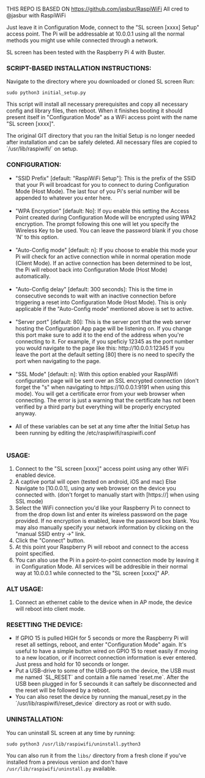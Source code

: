 THIS REPO IS BASED ON https://github.com/jasbur/RaspiWiFi
All cred to @jasbur with RaspiWiFi

Just leave it in Configuration Mode, connect to the "SL screen [xxxx] Setup" access
point. The Pi will be addressable at 10.0.0.1 using all the normal methods you
might use while connected through a network.

SL screen has been tested with the Raspberry Pi 4 with Buster.

### SCRIPT-BASED INSTALLATION INSTRUCTIONS:

Navigate to the directory where you downloaded or cloned SL screen
Run:

`sudo python3 initial_setup.py`

This script will install all necessary prerequisites and copy all necessary
config and library files, then reboot. When it finishes booting it should
present itself in "Configuration Mode" as a WiFi access point with the
name "SL screen [xxxx]".

The original GIT directory that you ran the Initial Setup is no longer
needed after installation and can be safely deleted. All necessary files are
copied to ´/usr/lib/raspiwifi/´ on setup.


### CONFIGURATION:
<ul>
<li>"SSID Prefix" [default: "RaspiWiFi Setup"]: This is the prefix of the SSID
      that your Pi will broadcast for you to connect to during
      Configuration Mode (Host Mode). The last four of you Pi's serial number
      will be appended to whatever you enter here.</li>
<br/>
<li>"WPA Encryption" [default: No]: If oyu enable this setting the Access Point
      created during Configuration Mode will be encrypted using WPA2 encryption.
      The prompt following this one will let you specify the Wireless Key to be
      used. You can leave the password blank if you chose 'N' to this option.</li>
<br/>
<li>"Auto-Config mode" [default: n]: If you choose to enable this mode your Pi
      will check for an active connection while in normal operation mode (Client Mode).
      If an active connection has been determined to be lost, the Pi will reboot
      back into Configuration Mode (Host Mode) automatically.</li>
<br/>
<li>"Auto-Config delay" [default: 300 seconds]: This is the time in consecutive
      seconds to wait with an inactive connection before triggering a reset into
      Configuration Mode (Host Mode). This is only applicable if the
      "Auto-Config mode" mentioned above is set to active.</li>
<br/>
<li>"Server port" [default: 80]: This is the server port that the web server
      hosting the Configuration App page will be listening on. If you change
      this port make sure to add it to the end of the address when you're
      connecting to it. For example, if you speficiy 12345 as the port number
      you would navigate to the page like this: http://10.0.0.1:12345 If you
      leave the port at the default setting [80] there is no need to specify the
      port when navigating to the page.</li>
<br/>
<li>"SSL Mode" [default: n]: With this option enabled your RaspiWifi
      configuration page will be sent over an SSL encrypted connection (don't
      forget the "s" when navigating to https://10.0.0.1:9191 when using
      this mode). You will get a certificate error from your web browser when
      connecting. The error is just a warning that the certificate has not been
      verified by a third party but everything will be properly encrypted anyway.</li>
<br/>
<li>All of these variables can be set at any time after the Initial Setup has
been running by editing the /etc/raspiwifi/raspiwifi.conf</li>
<br/>
</ul>
      
### USAGE:

<ol>
<li>Connect to the "SL screen [xxxx]" access point using any other WiFi enabled
device.</li>

<li>A captive portal will open (tested on android, iOS and mac) 
Else  Navigate to [10.0.0.1], using any web browser on the device you
connected with. 
(don't forget to manually start with [https://] when using SSL mode)</li>

<li>Select the WiFi connection you'd like your Raspberry Pi to connect to from
the drop down list and enter its wireless password on the page provided. If no
encryption is enabled, leave the password box blank. You may also manually
specify your network information by clicking on the "manual SSID entry ->" link.</li>

<li>Click the "Connect" button.</li>

<li>At this point your Raspberry Pi will reboot and connect to the access point
specified.</li>

<li>You can also use the Pi in a point-to-point connection mode by leaving it in
Configuration Mode. All services will be addresible in their normal way at
10.0.0.1 while connected to the "SL screen [xxxx]" AP.</li>
</ol>

### ALT USAGE:
<ol>
<li>Connect an ethernet cable to the device when in AP mode, the device will reboot
      into client mode.</li> 
</ol>


### RESETTING THE DEVICE:
<ul>
 <li>If GPIO 15 is pulled HIGH for 5 seconds or more the Raspberry Pi will reset
all settings, reboot, and enter "Configuration Mode" again. It's useful to have
a simple button wired on GPIO 15 to reset easily if moving to a new location,
or if incorrect connection information is ever entered. Just press and hold for
10 seconds or longer. </li>

<li>Put a USB-drive to some of the USB-ports on the device, the USB must me named `SL_RESET`
and contain a file named `reset.me`. After the USB been plugged in for 5 secounds it can saftely
be disconnected and the reset will be followed by a reboot. </li>

<li>You can also reset the device by running the manual_reset.py in the
´/usr/lib/raspiwifi/reset_device´ directory as root or with sudo.</li>
</ul>

### UNINSTALLATION:

You can uninstall SL screen at any time by running:

   `sudo python3 /usr/lib/raspiwifi/uninstall.python3`

You can also run it from the `libs/` directory from a fresh clone if you've
installed from a previous version and don't have `/usr/lib/raspiwifi/uninstall.py`
available.

